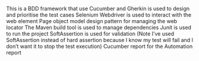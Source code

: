 This is a BDD framework that use Cucumber and Gherkin is used to design and prioritise the test cases
Selenium Webdriver is used to interact with the web element
Page object model design pattern for managing the web locator
The Maven build tool is used to manage dependencies
Junit is used to run the project
SoftAssertion is used for validation (Note I’ve used SoftAssertion instead of hard assertion because I know my test will fail and I don’t want it to stop the test execution)
Cucumber report for the Automation report
